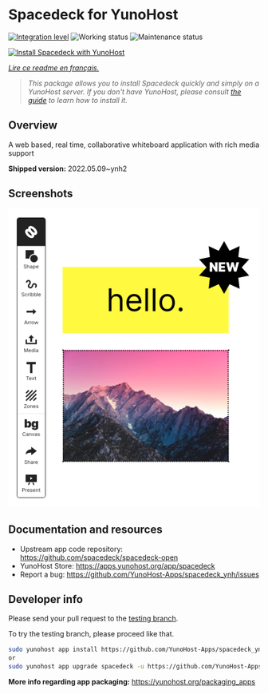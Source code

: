 <!--
N.B.: This README was automatically generated by https://github.com/YunoHost/apps/tree/master/tools/README-generator
It shall NOT be edited by hand.
-->

# Spacedeck for YunoHost

[![Integration level](https://dash.yunohost.org/integration/spacedeck.svg)](https://dash.yunohost.org/appci/app/spacedeck) ![Working status](https://ci-apps.yunohost.org/ci/badges/spacedeck.status.svg) ![Maintenance status](https://ci-apps.yunohost.org/ci/badges/spacedeck.maintain.svg)

[![Install Spacedeck with YunoHost](https://install-app.yunohost.org/install-with-yunohost.svg)](https://install-app.yunohost.org/?app=spacedeck)

*[Lire ce readme en français.](./README_fr.md)*

> *This package allows you to install Spacedeck quickly and simply on a YunoHost server.
If you don't have YunoHost, please consult [the guide](https://yunohost.org/#/install) to learn how to install it.*

## Overview

A web based, real time, collaborative whiteboard application with rich media support


**Shipped version:** 2022.05.09~ynh2

## Screenshots

![Screenshot of Spacedeck](./doc/screenshots/spacedeck.png)

## Documentation and resources

* Upstream app code repository: <https://github.com/spacedeck/spacedeck-open>
* YunoHost Store: <https://apps.yunohost.org/app/spacedeck>
* Report a bug: <https://github.com/YunoHost-Apps/spacedeck_ynh/issues>

## Developer info

Please send your pull request to the [testing branch](https://github.com/YunoHost-Apps/spacedeck_ynh/tree/testing).

To try the testing branch, please proceed like that.

``` bash
sudo yunohost app install https://github.com/YunoHost-Apps/spacedeck_ynh/tree/testing --debug
or
sudo yunohost app upgrade spacedeck -u https://github.com/YunoHost-Apps/spacedeck_ynh/tree/testing --debug
```

**More info regarding app packaging:** <https://yunohost.org/packaging_apps>
